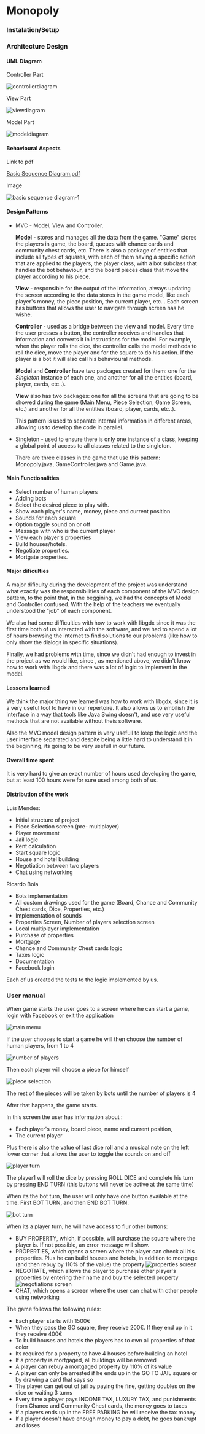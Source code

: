 # Monopoly

### Instalation/Setup

### Architecture Design
 
#### UML Diagram

Controller Part

![controllerdiagram](https://user-images.githubusercontent.com/36206773/40877813-bd3e527e-667e-11e8-99d4-07c5ba4c1ef4.png)

View Part

![viewdiagram](https://user-images.githubusercontent.com/36206773/40877808-b0b20154-667e-11e8-9bb7-05e7199a30d9.png)

Model Part

![modeldiagram](https://user-images.githubusercontent.com/36206773/40877804-9c8aaa46-667e-11e8-8e47-b8859a846bfb.png)
 
#### Behavioural Aspects

Link to pdf

[Basic Sequence Diagram.pdf](https://github.com/adobe/brackets/files/1958945/Basic.Sequence.Diagram.pdf)

Image

![basic sequence diagram-1](https://user-images.githubusercontent.com/36206773/39408808-fe662df0-4bd3-11e8-9e2b-cfc22558f7fb.png)
 
#### Design Patterns
 
- MVC - Model, View and Controller.
 
  **Model** - stores and manages all the data from the game. "Game" stores the players in game, the board, queues with chance cards and community chest cards, etc. There is also a package of entities that include all types of squares, with each of them having a specific action that are applied to the players, the player class, with a bot subclass that handles the bot behaviour, and the board pieces class that move the player according to his piece.
 
  **View** - responsible for the output of the information, always updating the screen according to the data stores in the game model, like each player's money, the piece position, the current player, etc. . Each screen has buttons that allows the user to navigate through screen has he wishe.
 
  **Controller** - used as a bridge between the view and model. Every time the user presses a button, the controller receives and handles that information and converts it in instructions for the model. For example, when the player rolls the dice, the controller calls the model methods to roll the dice, move the player and for the square to do his action. If the player is a bot it will also call his behavioural methods.
  
  **Model** and **Controller** have two packages created for them: one for the *Singleton* instance of each one, and another for all the entities (board, player, cards, etc..).
  
  **View** also has two packages: one for all the screens that are going to be showed during the game (Main Menu, Piece Selection, Game Screen, etc.) and another for all the entities (board, player, cards, etc..).
  
  This pattern is used to separate internal information in different areas, allowing us to develop the code in parallel.
  
- Singleton - used to ensure there is only one instance of a class, keeping a global point of access to all classes related to the singleton.
 
  There are three classes in the game that use this pattern: Monopoly.java, GameController.java and Game.java.
 
#### Main Functionalities
 
- Select number of human players
- Adding bots
- Select the desired piece to play with.
- Show each player's name, money, piece and current position
- Sounds for each square
- Option toggle sound on or off
- Message with who is the current player
- View each player's properties
- Build houses/hotels.
- Negotiate properties.
- Mortgate properties.
 
#### Major dificulties

A major dificulty during the development of the project was understand what exactly was the responsibilities of each component of the MVC design pattern, to the point that, in the beggining, we had the concepts of Model and Controller confused. With the help of the teachers we eventually understood the "job" of each component.

We also had some difficulties with how to work with libgdx since it was the first time both of us interacted with the software, and we had to spend a lot of hours browsing the internet to find solutions to our problems (like how to only show the dialogs in specific situations).

Finally, we had problems with time, since we didn't had enough to invest in the project as we would like, since , as mentioned above, we didn't know how to work with libgdx and there was a lot of logic to implement in the model.

#### Lessons learned

We think the major thing we learned was how to work with libgdx, since it is a very useful tool to have in our repertoire. It also allows us to embilish the interface in a way that tools like Java Swing doesn't, and use very useful methods that are not available without theis software.

Also the MVC model design pattern is very usefull to keep the logic and the user interface separated and despite being a little hard to understand it in the beginning, its going to be very usefull in our future. 

#### Overall time spent

It is very hard to give an exact number of hours used developing the game, but at least 100 hours were for sure used among both of us.

#### Distribution of the work

Luis Mendes: 

- Initial structure of project
- Piece Selection screen (pre- multiplayer)
- Player movement
- Jail logic
- Rent calculation
- Start square logic
- House and hotel building
- Negotiation between two players
- Chat using networking

Ricardo Boia 

- Bots implementation
- All custom drawings used for the game (Board, Chance and Community Chest cards, Dice, Properties, etc.)
- Implementation of sounds
- Properties Screen, Number of players selection screen
- Local multiplayer implementation
- Purchase of properties
- Mortgage
- Chance and Community Chest cards logic
- Taxes logic
- Documentation
- Facebook login

Each of us created the tests to the logic implemented by us.

### User manual
 
When game starts the user goes to a screen where he can start a game, login with Facebook or exit the application

![main menu](https://user-images.githubusercontent.com/25772346/40887972-7c7552d6-6748-11e8-88e4-1029ebe6d494.png)

If the user chooses to start a game he will then choose the number of human players, from 1 to 4

![number of players](https://user-images.githubusercontent.com/25772346/40852459-6e18b05c-65c2-11e8-8b6d-7767c53293d2.png)

Then each player will choose a piece for himself

![piece selection](https://user-images.githubusercontent.com/25772346/40852471-7426783a-65c2-11e8-8ba2-273770b33124.png)

The rest of the pieces will be taken by bots until the number of players is 4

After that happens, the game starts.

In this screen the user has information about :
- Each player's money, board piece, name and current position,
- The current player

Plus there is also the value of last dice roll and a musical note on the left lower corner that allows the user to toggle the sounds on and off 

![player turn](https://user-images.githubusercontent.com/25772346/40888032-672ca69e-6749-11e8-9c24-7209066d66a6.png)

The player1 will roll the dice by pressing ROLL DICE and complete his turn by pressing END TURN (this buttons will never be active at the same time)

When its the bot turn, the user will only have one button available at the time. First BOT TURN, and then END BOT TURN.

![bot turn](https://user-images.githubusercontent.com/25772346/40888033-6761f394-6749-11e8-9238-f43fb0a87952.png)

When its a player turn, he will have access to fiur other buttons:

- BUY PROPERTY, which, if possible, will purchase the square where the player is. If not possible, an error message will show.
- PROPERTIES, which opens a screen where the player can check all his properties. Plus he can build houses and hotels, in addition to mortgage (and then rebuy by 110% of the value) the property
![properties screen](https://user-images.githubusercontent.com/25772346/40852474-74b5b14e-65c2-11e8-81a6-207d3fb406f4.png)
- NEGOTIATE, which allows the player to purchase other player's properties by entering their name and buy the selected property
![negotiations screen](https://user-images.githubusercontent.com/25772346/40852469-73f0d3e2-65c2-11e8-9548-c63b9067c2ce.png)
- CHAT, which opens a screen where the user can chat with other people using networking

The game follows the following rules:
- Each player starts with 1500€
- When they pass the GO square, they receive 200€. If they end up in it they receive 400€
- To build houses and hotels the players has to own all properties of that color
- Its required for a property to have 4 houses before building an hotel
- If a property is mortgaged, all buildings will be removed
- A player can rebuy a mortgaged property by 110% of its value
- A player can only be arrested if he ends up in the GO TO JAIL square or by drawing a card that says so
- The player can get out of jail by paying the fine, getting doubles on the dice or waiting 3 turns
- Every time a player pays INCOME TAX, LUXURY TAX, and punishments from Chance and Community Chest cards, the money goes to taxes
- If a players ends up in the FREE PARKING he will receive the tax money
- If a player doesn't have enough money to pay a debt, he goes bankrupt and loses
